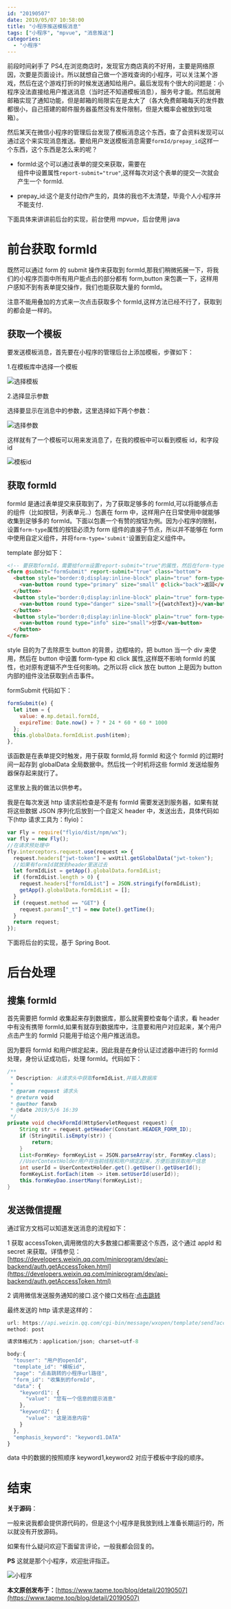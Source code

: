 ```yaml
---
id: "20190507"
date: 2019/05/07 10:58:00
title: "小程序推送模板消息"
tags: ["小程序", "mpvue", "消息推送"]
categories:
  - "小程序"
---
```


前段时间剁手了 PS4,在浏览商店时，发现官方商店真的不好用，主要是网络原因，次要是页面设计。所以就想自己做一个游戏查询的小程序，可以关注某个游戏，然后在这个游戏打折的时候发送通知给用户。最后发现有个很大的问题是：小程序没法直接给用户推送消息（当时还不知道模板消息），服务号才能。然后就用邮箱实现了通知功能，但是邮箱的局限实在是太大了（各大免费邮箱每天的发件数都很小，自己搭建的邮件服务器虽然没有发件限制，但是大概率会被放到垃圾箱）。

然后某天在微信小程序的管理后台发现了模板消息这个东西，查了会资料发现可以通过这个来实现消息推送。要给用户发送模板消息需要`formId/prepay_id`这样一个东西，这个东西是怎么来的呢？

- formId:这个可以通过表单的提交来获取，需要在<form/>组件中设置属性`report-submit="true"`,这样每次对这个表单的提交一次就会产生一个 formId.
- prepay_id:这个是支付动作产生的，具体的我也不太清楚，毕竟个人小程序并不能支付.

下面具体来讲讲前后台的实现，前台使用 mpvue，后台使用 java

# 前台获取 formId

既然可以通过 form 的 submit 操作来获取到 formId,那我们稍微拓展一下，将我们的小程序页面中所有用户能点击的部分都有 form,button 来包裹一下，这样用户感知不到有表单提交操作，我们也能获取大量的 formId。

注意不能用叠加的方式来一次点击获取多个 formId,这样方法已经不行了，获取到的都会是一样的。

## 获取一个模板

要发送模板消息，首先要在小程序的管理后台上添加模板，步骤如下：

1.在模板库中选择一个模板

![选择模板](https://raw.githubusercontent.com/FleyX/files/master/blogImg/20190507202930.png)

2.选择显示参数

选择要显示在消息中的参数，这里选择如下两个参数：

![选择参数](https://raw.githubusercontent.com/FleyX/files/master/blogImg/20190508101423.png)

这样就有了一个模板可以用来发消息了，在我的模板中可以看到模板 id，和字段 id

![模板id](https://raw.githubusercontent.com/FleyX/files/master/blogImg/20190508101706.png)

## 获取 formId

formId 是通过表单提交来获取到了，为了获取足够多的 formId,可以将能够点击的组件（比如按钮，列表单元..）包裹在 form 中，这样用户在日常使用中就能够收集到足够多的 formId。下面以包裹一个有赞的按钮为例。因为小程序的限制，设置`form-type`属性的按钮必须为 form 组件的直接子节点，所以并不能够在 form 中使用自定义组件，并将`form-type='submit'`设置到自定义组件中。

template 部分如下：

```html
<!-- 要获取formId，需要给form设置report-submit="true"的属性，然后在form-type="submit"的按钮上产生点击动作，才会触发表单提交的事件--formSubmit,进而获取到formId -->
<form @submit="formSubmit" report-submit="true" class="bottom">
  <button style="border:0;display:inline-block" plain="true" form-type="submit" @click="back">
    <van-button round type="primary" size="small" @click="back">返回</van-button>
  </button>
  <button style="border:0;display:inline-block" plain="true" form-type="submit" @click="watchGame">
    <van-button round type="danger" size="small">{{watchText}}</van-button>
  </button>
  <button style="border:0;display:inline-block" plain="true" form-type="submit" open-type="share">
    <van-button round type="info" size="small">分享</van-button>
  </button>
</form>
```

style 目的为了去除原生 button 的背景，边框啥的，把 button 当一个 div 来使用，然后在 button 中设置 form-type 和 click 属性,这样既不影响 formId 的属性，也对原有逻辑不产生任何影响。之所以将 click 放在 button 上是因为 button 内部的组件没法获取到点击事件。

formSubmit 代码如下：

```javascript
formSubmit(e) {
  let item = {
    value: e.mp.detail.formId,
    expireTime: Date.now() + 7 * 24 * 60 * 60 * 1000
  };
  this.globalData.formIdList.push(item);
},
```

该函数是在表单提交时触发，用于获取 formId,将 formId 和这个 formId 的过期时间一起存到 globalData 全局数据中。然后找一个时机将这些 formId 发送给服务器保存起来就行了。

这里放上我的做法以供参考。

我是在每次发送 http 请求前检查是不是有 formId 需要发送到服务器，如果有就将这些数据 JSON 序列化后放到一个自定义 header 中，发送出去，具体代码如下(http 请求工具为：flyio)：

```javascript
var Fly = require("flyio/dist/npm/wx");
var fly = new Fly();
//在请求预处理中
fly.interceptors.request.use(request => {
  request.headers["jwt-token"] = wxUtil.getGlobalData("jwt-token");
  //如果有formId就放到header里送过去
  let formIdList = getApp().globalData.formIdList;
  if (formIdList.length > 0) {
    request.headers["formIdList"] = JSON.stringify(formIdList);
    getApp().globalData.formIdList = [];
  }
  if (request.method == "GET") {
    request.params["_t"] = new Date().getTime();
  }
  return request;
});
```

下面将后台的实现，基于 Spring Boot.

# 后台处理

## 搜集 formId

首先需要把 formId 收集起来存到数据库，那么就需要检查每个请求，看 header 中有没有携带 formId,如果有就存到数据库中，注意要和用户对应起来，某个用户点击产生的 formId 只能用于给这个用户推送消息。

因为要将 formId 和用户绑定起来，因此我是在身份认证过滤器中进行的 formId 处理，身份认证成功后，处理 formId。代码如下：

```java
/**
 * Description: 从请求头中获取formIdList,并插入数据库
 *
 * @param request 请求头
 * @return void
 * @author fanxb
 * @date 2019/5/6 16:39
 */
private void checkFormId(HttpServletRequest request) {
    String str = request.getHeader(Constant.HEADER_FORM_ID);
    if (StringUtil.isEmpty(str)) {
        return;
    }
    List<FormKey> formKeyList = JSON.parseArray(str, FormKey.class);
    //UserContextHolder用户将当前线程和用户绑定起来，方便后面获取用户信息
    int userId = UserContextHolder.get().getUser().getUserId();
    formKeyList.forEach(item -> item.setUserId(userId));
    this.formKeyDao.insertMany(formKeyList);
}
```

## 发送微信提醒

通过官方文档可以知道发送消息的流程如下：

1 获取 accessToken,调用微信的大多数接口都需要这个东西，这个通过 appId 和 secret 来获取。详情参见：[https://developers.weixin.qq.com/miniprogram/dev/api-backend/auth.getAccessToken.html](https://developers.weixin.qq.com/miniprogram/dev/api-backend/auth.getAccessToken.html)

2 调用微信发送服务通知的接口.这个接口文档在:[点击跳转](https://developers.weixin.qq.com/miniprogram/dev/api-backend/templateMessage.send.html)

最终发送的 http 请求是这样的：

```javascript
url: https://api.weixin.qq.com/cgi-bin/message/wxopen/template/send?access_token=上面获取的accessToken
method: post

请求体格式为：application/json; charset=utf-8

body:{
  "touser": "用户的openId",
  "template_id": "模板id",
  "page": "点击跳转的小程序url路径",
  "form_id": "收集到的formId",
  "data": {
    "keyword1": {
      "value": "您有一个信息的提示消息"
    },
    "keyword2": {
      "value": "这是消息内容"
    }
  },
  "emphasis_keyword": "keyword1.DATA"
}
```

data 中的数据的按照顺序 keyword1,keyword2 对应于模板中字段的顺序。

# 结束

**关于源码**：

一般来说我都会提供源代码的，但是这个小程序是我放到线上准备长期运行的，所以就没有开放源码。

如果有什么疑问欢迎下面留言评论，一般我都会回复的。

**PS**
这就是那个小程序，欢迎批评指正。

![小程序](https://raw.githubusercontent.com/FleyX/files/master/blogImg/20190430103928.png)

**本文原创发布于：**[https://www.tapme.top/blog/detail/20190507](https://www.tapme.top/blog/detail/20190507)
